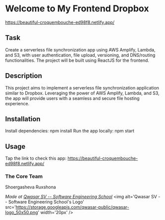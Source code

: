 # Welcome to My Frontend Dropbox
https://beautiful-croquembouche-ed98f8.netlify.app/

## Task
Create a serverless file synchronization app using AWS Amplify, Lambda, and S3, with user authentication, file upload, versioning, and DNS/routing functionalities. The project will be built using ReactJS for the frontend.

## Description
This project aims to implement a serverless file synchronization application similar to Dropbox. Leveraging the power of AWS Amplify, Lambda, and S3, the app will provide users with a seamless and secure file hosting experience.

## Installation
Install dependencies: npm install
Run the app locally: npm start

## Usage
Tap the link to check this app:
https://beautiful-croquembouche-ed98f8.netlify.app/

### The Core Team
Shoergasheva Ruxshona

<span><i>Made at <a href='https://qwasar.io'>Qwasar SV -- Software Engineering School</a></i></span>
<span><img alt='Qwasar SV -- Software Engineering School's Logo' src='https://storage.googleapis.com/qwasar-public/qwasar-logo_50x50.png' width='20px' /></span>
